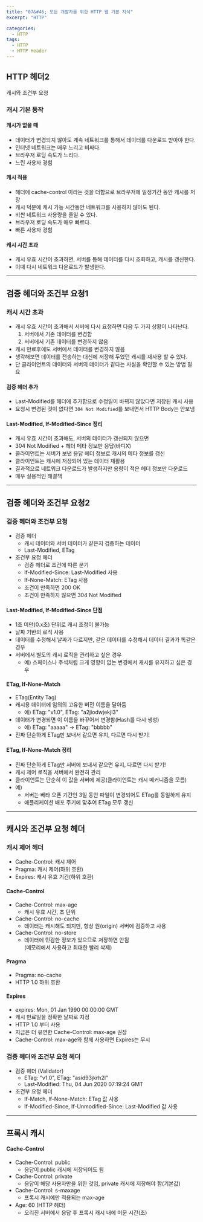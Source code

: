 ```yaml
---
title: "07&#46; 모든 개발자를 위한 HTTP 웹 기본 지식"
excerpt: "HTTP"

categories:
  - HTTP
tags:
  - HTTP
  - HTTP Header
---
```


## HTTP 헤더2
캐시와 조건부 요청

### 캐시 기본 동작

#### 캐시가 없을 때
- 데이터가 변경되지 않아도 계속 네트워크를 통해서 데이터를 다운로드 받아야 한다.
- 인터넷 네트워크는 매우 느리고 비싸다.
- 브라우저 로딩 속도가 느리다.
- 느린 사용자 경험

#### 캐시 적용
- 헤더에 cache-control 이라는 것을 더함으로 브라우저에 일정기간 동안 캐시를 저장
- 캐시 덕분에 캐시 가능 시간동안 네트워크를 사용하지 않아도 된다.
- 비싼 네트워크 사용량을 줄일 수 있다.
- 브라우저 로딩 속도가 매우 빠르다.
- 빠른 사용자 경험

#### 캐시 시간 초과
- 캐시 유효 시간이 초과하면, 서버를 통해 데이터를 다시 조회하고, 캐시를 갱신한다.
- 이때 다시 네트워크 다운로드가 발생한다.

---

## 검증 헤더와 조건부 요청1

### 캐시 시간 초과
- 캐시 유효 시간이 초과해서 서버에 다시 요청하면 다음 두 가지 상황이 나타난다.
  1. 서버에서 기존 데이터를 변경함
  2. 서버에서 기존 데이터를 변경하지 않음
- 캐시 만료후에도 서버에서 데이터를 변경하지 않음
- 생각해보면 데이터를 전송하는 대신에 저장해 두었던 캐시를 재사용 할 수 있다.
- 단 클라이언트의 데이터와 서버의 데이터가 같다는 사실을 확인할 수 있는 방법 필요

#### 검증 헤더 추가
- Last-Modified를 헤더에 추가함으로 수정일이 바뀌지 않았다면 저장된 캐시 사용
- 요청시 변경된 것이 없다면 `304 Not Modified`를 보내면서 HTTP Body는 안보냄

#### Last-Modified, If-Modified-Since 정리
- 캐시 유효 시간이 초과해도, 서버의 데이터가 갱신되지 않으면
- 304 Not Modified + 헤더 메타 정보만 응답(바디X)
- 클라이언트는 서버가 보낸 응답 헤더 정보로 캐시의 메타 정보를 갱신
- 클라이언트는 캐시에 저장되어 있는 데이터 재활용
- 결과적으로 네트워크 다운로드가 발생하지만 용량이 적은 헤더 정보만 다운로드
- 매우 실용적인 해결책

---

## 검증 헤더와 조건부 요청2

### 검증 헤더와 조건부 요청
- 검증 헤더
  - 캐시 데이터와 서버 데이터가 같은지 검증하는 데이터
  - Last-Modified, ETag
- 조건부 요청 헤더
  - 검증 헤더로 조건에 따른 분기
  - If-Modified-Since: Last-Modified 사용
  - If-None-Match: ETag 사용
  - 조건이 만족하면 200 OK
  - 조건이 만족하지 않으면 304 Not Modified

#### Last-Modified, If-Modified-Since 단점
- 1초 미만(0.x초) 단위로 캐시 조정이 불가능
- 날짜 기반의 로직 사용
- 데이터를 수정해서 날짜가 다르지만, 같은 데이터를 수정해서 데이터 결과가 똑같은 경우
- 서버에서 별도의 캐시 로직을 관리하고 싶은 경우
  - 예) 스페이스나 주석처럼 크게 영향이 없는 변경에서 캐시를 유지하고 싶은 경우

#### ETag, If-None-Match
- ETag(Entity Tag)
- 캐시용 데이터에 임의의 고유한 버전 이름을 달아둠
  - 예) ETag: "v1.0", ETag: "a2jiodwjekjl3"
- 데이터가 변경되면 이 이름을 바꾸어서 변경함(Hash를 다시 생성)
  - 예) ETag: "aaaaa" -> ETag: "bbbbb"
- 진짜 단순하게 ETag만 보내서 같으면 유지, 다르면 다시 받기!

#### ETag, If-None-Match 정리
- 진짜 단순하게 ETag만 서버에 보내서 같으면 유지, 다르면 다시 받기!
- 캐시 제어 로직을 서버에서 완전히 관리
- 클라이언트는 단순히 이 값을 서버에 제공(클라이언트는 캐시 메커니즘을 모름)
- 예)
  - 서버는 베타 오픈 기간인 3일 동안 파일이 변경되어도 ETag를 동일하게 유지
  - 애플리케이션 배포 주기에 맞추어 ETag 모두 갱신

---

## 캐시와 조건부 요청 헤더

### 캐시 제어 헤더
- Cache-Control: 캐시 제어
- Pragma: 캐시 제어(하위 호환)
- Expires: 캐시 유효 기간(하위 호환)

#### Cache-Control
- Cache-Control: max-age
  - 캐시 유효 시간, 초 단위
- Cache-Control: no-cache
  - 데이터는 캐시해도 되지만, 항상 원(origin) 서버에 검증하고 사용
- Cache-Control: no-store
  - 데이터에 민감한 정보가 있으므로 저장하면 안됨  
    (메모리에서 사용하고 최대한 빨리 삭제)

#### Pragma
- Pragma: no-cache
- HTTP 1.0 하위 호환

#### Expires
- expires: Mon, 01 Jan 1990 00:00:00 GMT
- 캐시 만료일을 정확한 날짜로 지정
- HTTP 1.0 부터 사용
- 지금은 더 유연한 Cache-Control: max-age 권장
- Cache-Control: max-age와 함께 사용하면 Expires는 무시

### 검증 헤더와 조건부 요청 헤더
- 검증 헤더 (Validator)
  - ETag: "v1.0", ETag: "asid93jkrh2l"
  - Last-Modified: Thu, 04 Jun 2020 07:19:24 GMT
- 조건부 요청 헤더
  - If-Match, If-None-Match: ETag 값 사용
  - If-Modified-Since, If-Unmodified-Since: Last-Modified 값 사용

---

## 프록시 캐시

#### Cache-Control
- Cache-Control: public
  - 응답이 public 캐시에 저장되어도 됨
- Cache-Control: private
  - 응답이 해당 사용자만을 위한 것임, private 캐시에 저장해야 함(기본값)
- Cache-Control: s-maxage
  - 프록시 캐시에만 적용되는 max-age
- Age: 60 (HTTP 헤더)
  - 오리진 서버에서 응답 후 프록시 캐시 내에 머문 시간(초)

